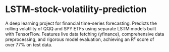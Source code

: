 # LSTM-stock-volatility-prediction
A deep learning project for financial time-series forecasting. Predicts the rolling volatility of QQQ and SPY ETFs using separate LSTM models built with TensorFlow. Features live data fetching (yfinance), comprehensive data preprocessing, and rigorous model evaluation, achieving an R² score of over 77% on test data.
